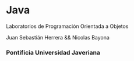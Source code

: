 # Java

Laboratorios de Programación Orientada a Objetos

Juan Sebastián Herrera && Nicolas Bayona

### Pontificia Universidad Javeriana 

